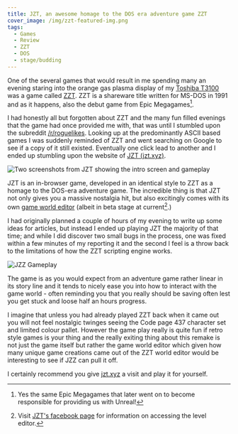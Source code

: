 ```yaml
---
title: JZT, an awesome homage to the DOS era adventure game ZZT
cover_image: /img/zzt-featured-img.png
tags:
  - Games
  - Review
  - ZZT
  - DOS
  - stage/budding
---
```


One of the several games that would result in me spending many an evening staring into the orange gas plasma display of my [Toshiba T3100](https://en.wikipedia.org/wiki/Toshiba_T3100) was a game called [ZZT](https://web.archive.org/web/19980214170034/http://www.epicgames.com/zzt.htm). ZZT is a shareware title written for MS-DOS in 1991 and as it happens, also the debut game from Epic Megagames[^1].

I had honestly all but forgotten about ZZT and the many fun filled evenings that the game had once provided me with, that was until I stumbled upon the subreddit [/r/roguelikes](https://www.reddit.com/r/roguelikes/). Looking up at the predominantly ASCII based games I was suddenly reminded of ZZT and went searching on Google to see if a copy of it still existed. Eventually one click lead to another and I ended up stumbling upon the website of [JZT (jzt.xyz)](http://jzt.xyz/). 

![Two screenshots from JZT showing the intro screen and gameplay](/img/jzz-game-2.png "Get ready, because here comes the nostalgia wave")

JZT is an in-browser game, developed in an identical style to ZZT as a homage to the DOS-era adventure game. The incredible thing is that JZT not only gives you a massive nostalgia hit, but also excitingly comes with its own [game world editor](http://jzt.xyz/blog/editor-progress) (albeit in beta stage at current[^2].)

I had originally planned a couple of hours of my evening to write up some ideas for articles, but instead I ended up playing JZT the majority of that time; and while I did discover two small bugs in the process, one was fixed within a few minutes of my reporting it and the second I feel is a throw back to the limitations of how the ZZT scripting engine works.

![JZZ Gameplay](/img/jzz-game-1.png "JZZ, save often is all I can say")

The game is as you would expect from an adventure game rather linear in its story line and it tends to nicely ease you into how to interact with the game world - often reminding you that you really should be saving often lest you get stuck and loose half an hours progress. 

I imagine that unless you had already played ZZT back when it came out you will not feel nostalgic twinges seeing the Code page 437 character set and limited colour pallet. However the game play really is quite fun if retro style games is your thing and the really exiting thing about this remake is not just the game itself but rather the game world editor which given how many unique game creations came out of the ZZT world editor would be interesting to see if JZZ can pull it off.

I certainly recommend you give [jzt.xyz](http://jzt.xyz/) a visit and play it for yourself.

[^1]: Yes the same Epic Megagames that later went on to become responsible for providing us with Unreal!
[^2]: Visit [JZT's facebook page](https://www.facebook.com/jzt.community) for information on accessing the level editor.
